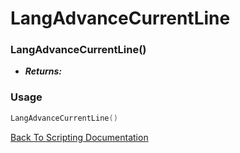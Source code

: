 # LangAdvanceCurrentLine

### LangAdvanceCurrentLine()
- ***Returns:*** 

### Usage

```Lua
LangAdvanceCurrentLine()
```


[Back To Scripting Documentation](../README.md)
